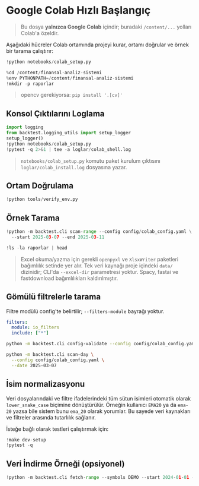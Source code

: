 # Google Colab Hızlı Başlangıç

> Bu dosya **yalnızca Google Colab** içindir; buradaki `/content/...` yolları Colab'a özeldir.

Aşağıdaki hücreler Colab ortamında projeyi kurar, ortamı doğrular ve örnek bir tarama çalıştırır:

```python
!python notebooks/colab_setup.py

%cd /content/finansal-analiz-sistemi
%env PYTHONPATH=/content/finansal-analiz-sistemi
!mkdir -p raporlar
```

> opencv gerekiyorsa: `pip install '.[cv]'`

## Konsol Çıktılarını Loglama

```python
import logging
from backtest.logging_utils import setup_logger
setup_logger()
!python notebooks/colab_setup.py
!pytest -q 2>&1 | tee -a loglar/colab_shell.log
```

> `notebooks/colab_setup.py` komutu paket kurulum çıktısını `loglar/colab_install.log` dosyasına yazar.

## Ortam Doğrulama

```python
!python tools/verify_env.py
```

## Örnek Tarama

```python
!python -m backtest.cli scan-range --config config/colab_config.yaml \
  --start 2025-03-07 --end 2025-03-11

!ls -la raporlar | head
```

> Excel okuma/yazma için gerekli `openpyxl` ve `XlsxWriter` paketleri bağımlılık setinde yer alır.
> Tek veri kaynağı proje içindeki `data/` dizinidir; CLI'da `--excel-dir` parametresi yoktur.
> Spacy, fastai ve fastdownload bağımlılıkları kaldırılmıştır.

## Gömülü filtrelerle tarama

Filtre modülü config'te belirtilir; `--filters-module` bayrağı yoktur.

```yaml
filters:
  module: io_filters
  include: ["*"]
```

```bash
python -m backtest.cli config-validate --config config/colab_config.yaml

python -m backtest.cli scan-day \
  --config config/colab_config.yaml \
  --date 2025-03-07
```

## İsim normalizasyonu

Veri dosyalarındaki ve filtre ifadelerindeki tüm sütun isimleri otomatik olarak
`lower_snake_case` biçimine dönüştürülür. Örneğin kullanıcı `EMA20` ya da
`ema-20` yazsa bile sistem bunu `ema_20` olarak yorumlar. Bu sayede veri
kaynakları ve filtreler arasında tutarlılık sağlanır.

İsteğe bağlı olarak testleri çalıştırmak için:

```python
!make dev-setup
!pytest -q
```

## Veri İndirme Örneği (opsiyonel)

```python
!python -m backtest.cli fetch-range --symbols DEMO --start 2024-01-01 --end 2024-01-05 --provider stub
```
